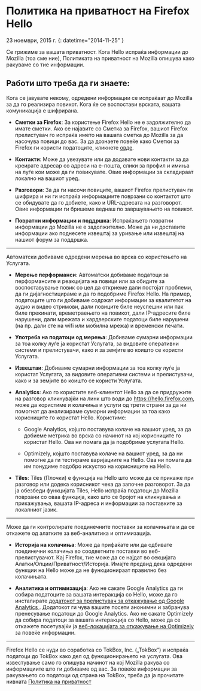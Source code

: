 # Политика на приватност на Firefox Hello

23 ноември, 2015 г.
{: datetime="2014-11-25" }

Се грижиме за вашата приватност. Кога Hello испраќа информации до Mozilla (тоа сме ние), Политиката на приватност на Mozilla опишува како ракуваме со тие информации.

## Работи што треба да ги знаете:

Кога се јавувате некому, одредени информации се испраќаат до Mozilla за да го реализира повикот. Кога ќе се воспостави врската, вашата комуникација е шифрирана.

* **Сметки за Firefox**: За користење Firefox Hello не е задолжително да имате сметки.  Ако се најавите со Сметка за Firefox, вашиот Firefox прелистувач го испраќа името на вашата сметка до Mozilla за да насочува повици до вас. За да дознаете повеќе како Сметки за Firefox ги користи податоците, кликнете [овде](https://www.mozilla.org/privacy/firefox-cloud/).

* **Контакти**: Може да увезувате или да додавате нови контакти за да креирате адресар со адреси на е-пошта, слики за профил и имиња на луѓе кои може да ги повикувате.  Овие информации за складираат локално на вашиот уред.

* **Разговори**: За да ги насочи повиците, вашиот Firefox прелистувач ги шифрира и ни ги испраќа информациите поврзани со контактот што се обидувате да го добиете, како и URL-адресата на разговорот. Овие информации ги бришеме веднаш по завршувањето на повикот.

* **Повратни информации и поддршка**: Испраќањето повратни информации до Mozilla не е задолжително.  Може да ни доставите информации ако поднесете извештај за уривање или извештај на нашиот форум за поддршка. 

---------------------------------------

Автоматски добиваме одредени мерења во врска со користењето на Услугата.

* **Мерење перформанси**: Автоматски добиваме податоци за перформансите и реакцијата на повици или за обидите за воспоставување повик со цел да откриеме дали постојат проблеми, да ги дијагностицираме и да го подобриме Firefox Hello.  На пример, податоците што ги добиваме содржат информации за квалитетот на аудио и видео стримови, дали повиците биле неуспешни или пак биле прекинати, времетраењето на повикот, дали IP-адресите биле нарушени, дали мрежата и хардверските податоци биле нарушени (на пр. дали сте на wifi или мобилна мрежа) и временски печати.

* **Употреба на податоци од мерења**: Добиваме сумарни информации за тоа колку луѓе ја користат Услугата, за видовите оперативни системи и прелистувачи, како и за земјите во коишто се користи Услугата.

* **Извештаи**: Добиваме сумарни информации за тоа колку луѓе ја користат Услугата, за видовите оперативни системи и прелистувачи, како и за земјите во коишто се користи Услугата.


* **Analytics**: Ако го користите веб-клиентот Hello за да се придружите на разговор кликнувајќи на линк што води до https://hello.firefox.com, може да користиме и колачиња и услуги од трети страни за да ни помогнат да анализираме сумарни информации за тоа како корисниците го користат Hello. Користиме:

    * Google Analytics, којшто поставува колаче на вашиот уред, за да добиеме метрика во врска со начинот на кој корисниците го користат Hello. Ова ни помага да ја подобриме услугата Hello. 
    
    * Optimizely, којшто поставува колаче на вашиот уред, за да ни помогне да ги тестираме варијациите на Hello. Ова ни помага да им понудиме подобро искуство на корисниците на Hello.

* **Tiles**: Tiles (Плочки) е функција на Hello што може да се прикаже при разговор или додека корисникот чека да започне разговорот. За да ја обезбеди функцијата Tiles, Hello испраќа податоци до Mozilla поврзани со оваа функција, како што се бројот на кликнувања и прикажувања, вашата IP-адреса и информации за поставките за локалниот јазик.

---------------------------------------

Може да ги контролирате поединечните поставки за колачињата и да се откажете од алатките за
веб-аналитика и оптимизација.

* **Историја на колачиња**: Може да прифаќате или да одбивате поединечни колачиња во
соодветните поставки во веб-прелистувачот. Кај Firefox, тие може да се најдат во
секцијата Алатки/Опции/Приватност/Историја. Имајте предвид дека одредени функции
на Hello може да не функционираат правилно без колачињата. 

* **Аналитика и оптимизација**: Ако не сакате Google Analytics да ги собира податоците за вашата интеракција со
Hello, може да го инсталирате [додатокот за прелистувач за откажување од Google Analytics
](https://tools.google.com/dlpage/gaoptout). Додатокот ги чува вашите посети анонимни и забранува пренесување податоци до Google Analytics. Ако не сакате Optimizely да собира податоци за вашата интеракција со Hello, може да се откажете посетувајќи ја [веб-локацијата за откажување на Optimizely](https://www.optimizely.com/opt_out) за повеќе информации.

---------------------------------------

Firefox Hello се нуди во соработка со TokBox, Inc. („TokBox“) и испраќа податоци до TokBox како дел од функционирањето на услугата.  Ова известување само го опишува начинот на кој Mozilla ракува со информациите што ги добиваме од вас. За повеќе информации за ракувањето со податоци од страна на TokBox, треба да ја прочитате нивната [Политика на приватност](https://tokbox.com/support/privacy-policy)
